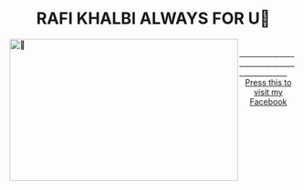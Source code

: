 <center><h1>RAFI KHALBI ALWAYS FOR U💜</h1></center>
<img src="https://kosred.com/a/bjalwz.jpg" alt="💜" align ="left" width ="400px" height= "250px">
<br>
<p1>___________________________________________</p1><br>
<center><a href="https://www.facebook.com/MARK.ZUCKERBERG22">Press this to visit my Facebook</a></center>
